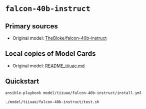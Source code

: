 # `falcon-40b-instruct`

## Primary sources

- Original model: [TheBloke/falcon-40b-instruct](https://huggingface.co/TheBloke/falcon-40b-instruct)
  <!-- This is a quantized model but it specifically mentions that it does NOT work with llama.cpp which means we can't use it, correct? -->
<!-- - Quantized: [tiiuae/falcon-40b-instruct-GGML](https://huggingface.co/tiiuae/falcon-40b-instruct-GGML) -->

## Local copies of Model Cards

- Original model: [README_ttiuae.md](./README_tiiuae.md)
  <!-- Same problem as above -->
<!-- - Quantized: [README_TheBloke.md](./README_TheBloke.md) -->

## Quickstart

```bash
ansible-playbook model/tiiuae/falcon-40b-instruct/install.yml
```

```bash
./model/tiiuae/falcon-40b-instruct/test.sh
```

